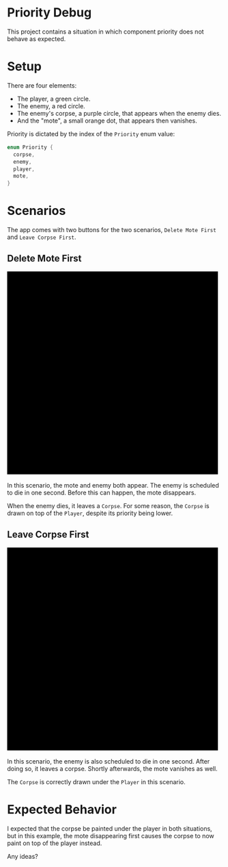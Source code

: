 # Priority Debug

This project contains a situation in which component priority does not behave as expected.

# Setup

There are four elements:

  - The player, a green circle.
  - The enemy, a red circle.
  - The enemy's corpse, a purple circle, that appears when the enemy dies.
  - And the "mote", a small orange dot, that appears then vanishes.

Priority is dictated by the index of the `Priority` enum value:

```dart
enum Priority {
  corpse,
  enemy,
  player,
  mote,
}
```

# Scenarios

The app comes with two buttons for the two scenarios, `Delete Mote First` and `Leave Corpse First`.

## Delete Mote First

![Delete Mote First](docs/mote_first.gif)

In this scenario, the mote and enemy both appear. The enemy is scheduled to die in one second. Before this can happen, the mote disappears.

When the enemy dies, it leaves a `Corpse`. For some reason, the `Corpse` is drawn on top of the `Player`, despite its priority being lower.

## Leave Corpse First

![Leave Corpse First](docs/corpse_first.gif)

In this scenario, the enemy is also scheduled to die in one second. After doing so, it leaves a corpse. Shortly afterwards, the mote vanishes as well.

The `Corpse` is correctly drawn under the `Player` in this scenario.

# Expected Behavior

I expected that the corpse be painted under the player in both situations, but in this example, the mote disappearing first causes the corpse to now paint on top of the player instead.

Any ideas?
